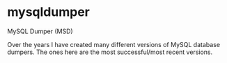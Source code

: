 # mysqldumper
MySQL Dumper (MSD)

Over the years I have created many different versions of MySQL database dumpers. The ones here are the most successful/most recent versions. 
